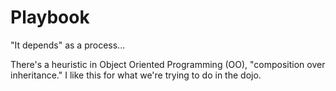 # Playbook

"It depends" as a process...

There's a heuristic in Object Oriented Programming (OO), "composition over inheritance." I like this for what we're trying to do in the dojo.